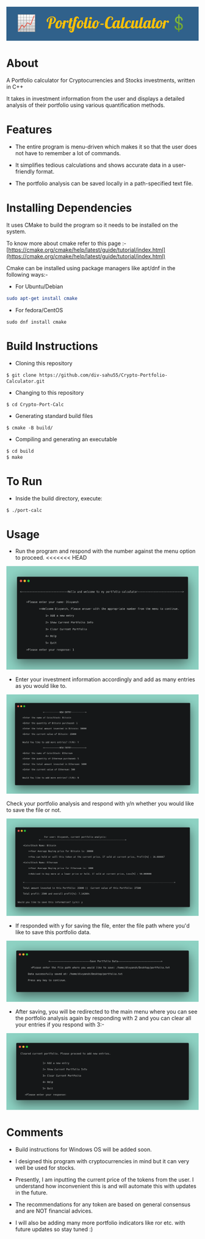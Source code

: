 <!-- # Crypto-Portfolio-Calculator -->
![banner](./imgs/head_banner.png)
# About

A Portfolio calculator for Cryptocurrencies and Stocks investments, written in C++

It takes in investment information from the user and displays a detailed analysis of their portfolio using various quantification methods.

# Features

- The entire program is menu-driven which makes it so that the user does not have to remember a lot of commands.

- It simplifies tedious calculations and shows accurate data in a user-friendly format.

- The portfolio analysis can be saved locally in a path-specified text file.

# Installing Dependencies

 It uses CMake to build the program so it needs to be installed on the system.

To know more about cmake refer to this page :- [https://cmake.org/cmake/help/latest/guide/tutorial/index.html](https://cmake.org/cmake/help/latest/guide/tutorial/index.html)

 Cmake can be installed using package managers like apt/dnf in the following ways:-

- For Ubuntu/Debian 


```cmake
sudo apt-get install cmake
```
- For fedora/CentOS
```
sudo dnf install cmake
```
# Build Instructions

- Cloning this repository
```
$ git clone https://github.com/div-sahu55/Crypto-Portfolio-Calculator.git
```
- Changing to this repository
```
$ cd Crypto-Port-Calc
```
- Generating standard build files
```
$ cmake -B build/
```
- Compiling and generating an executable 
```
$ cd build
$ make
```
# To Run
- Inside the build directory, execute:
```
$ ./port-calc
```
# Usage
- Run the program and respond with the number against the menu option to proceed.
<<<<<<< HEAD

![banner](./imgs/menu.png)

- Enter your investment information accordingly and add as many entries as you would like to.

![banner](./imgs/entry.png)

Check your portfolio analysis and respond with y/n whether you would like to save the file or not.

![banner](./imgs/port-info.png)

- If responded with y for saving the file, enter the file path where you'd like to save this portfolio data.

![banner](./imgs/save.png)

- After saving, you will be redirected to the main menu where you can see the portfolio analysis again by responding with 2 and you can clear all your entries if you respond with 3:-

![banner](./imgs/op-3.png)

# Comments

- Build instructions for Windows OS will be added soon.

- I designed this program with cryptocurrencies in mind but it can very well be used for stocks.

- Presently, I am inputting the current price of the tokens from the user. I understand how inconvenient this is and will automate this with updates in the future.

- The recommendations for any token are based on general consensus and are NOT financial advices.

- I will also be adding many more portfolio indicators like ror etc. with future updates so stay tuned :) 


